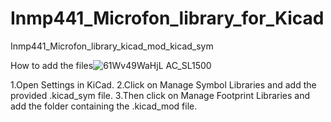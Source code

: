 # Inmp441_Microfon_library_for_Kicad
Inmp441_Microfon_library_kicad_mod_kicad_sym

How to add the files![61Wv49WaHjL _AC_SL1500_](https://github.com/user-attachments/assets/93a0cec4-6f00-4741-8c29-90136b9111a8)

1.Open Settings in KiCad.
2.Click on Manage Symbol Libraries and add the provided .kicad_sym file.
3.Then click on Manage Footprint Libraries and add the folder containing the .kicad_mod file.
